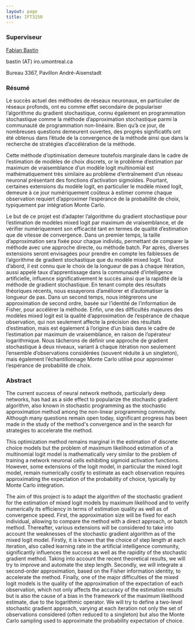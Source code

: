 ```yaml
---
layout: page
title: IFT3150
---
```


### Superviseur
[Fabian Bastin](http://www.iro.umontreal.ca/~bastin/)

bastin (AT) iro.umontreal.ca

Bureau 3367, Pavillon André-Aisenstadt

### Résumé
Le succès actuel des méthodes de réseaux neuronaux, en particulier de réseaux profonds, ont eu comme effet secondaire de populariser l’algorithme du gradient stochastique, connu également en programmation stochastique comme la méthode d’approximation stochastique parmi la communauté de programmation non-linéaire. Bien qu’à ce jour, de nombreuses questions demeurent ouvertes, des progrès significatifs ont été obtenus dans l’étude de la convergence de la méthode ainsi que dans la recherche de stratégies d’accélération de la méthode.

Cette méthode d’optimisation demeure toutefois marginale dans le cadre de l’estimation de modèles de choix discrets, or le problème d’estimation par maximum de vraisemblance d’un modèle logit multinomial est mathématiquement très similaire au problème d’entraînement d’un réseau neuronal présentant des fonctions d’activation sigmoïdes. Pourtant, certaines extensions du modèle logit, en particulier le modèle mixed logit, demeure à ce jour numériquement coûteux à estimer comme chaque observation requiert d’approximer l’espérance de la probabilité de choix, typiquement par intégration Monte Carlo.

Le but de ce projet est d’adapter l’algorithme du gradient stochastique pour l’estimation de modèles mixed logit par maximum de vraisemblance, et de vérifier numériquement son efficacité tant en termes de qualité d’estimation que de vitesse de convergence. Dans un premier temps, la taille d’approximation sera fixée pour chaque individu, permettant de comparer la méthode avec une approche directe, ou méthode batch. Par après, diverses extensions seront envisagées pour prendre en compte les faiblesses de l’algorithme de gradient stochastique que du modèle mixed logit. Tout d’abord, il est connu que le choix de la longueur de pas à chaque itération, aussi appelé taux d’apprentissage dans la communauté d’intelligence artificielle, influence significativement le succès ainsi que la rapidité de la méthode de gradient stochastique. En tenant compte des résultats théoriques récents, nous essayerons d’améliorer et d’automatiser la longueur de pas. Dans un second temps, nous intégrerons une approximation de second ordre, basée sur l’identité de l’information de Fisher, pour accélérer la méthode. Enfin, une des difficultés majeures des modèles mixed logit est la qualité d’approximation de l’espérance de chaque observation, qui non seulement affecte la précision des résultats d’estimation, mais est également à l’origine d’un biais dans le cadre de l’estimation par maximum de vraisemblance, en raison de l’opérateur logarithmique. Nous tâcherons de définir une approche de gradient stochastique à deux niveaux, variant à chaque itération non seulement l’ensemble d’observations considérées (souvent réduite à un singleton), mais également l’échantillonnage Monte Carlo utilisé pour approximer l’espérance de probabilité de choix.

### Abstract
The current success of neural network methods, particularly deep networks, has had as a side effect to popularize the stochastic gradient algorithm, also known in stochastic programming as the stochastic approximation method among the non-linear programming community. Although many questions remain open today, significant progress has been made in the study of the method's convergence and in the search for strategies to accelerate the method.

This optimization method remains marginal in the estimation of discrete choice models but the problem of maximum likelihood estimation of a multinomial logit model is mathematically very similar to the problem of training a network neuronal cells exhibiting sigmoid activation functions. However, some extensions of the logit model, in particular the mixed logit model, remain numerically costly to estimate as each observation requires approximating the expectation of the probability of choice, typically by Monte Carlo integration.

The aim of this project is to adapt the algorithm of the stochastic gradient for the estimation of mixed logit models by maximum likelihood and to verify numerically its efficiency in terms of estimation quality as well as of convergence speed. First, the approximation size will be fixed for each individual, allowing to compare the method with a direct approach, or batch method. Thereafter, various extensions will be considered to take into account the weaknesses of the stochastic gradient algorithm as of the mixed logit model. Firstly, it is known that the choice of step length at each iteration, also called learning rate in the artificial intelligence community, significantly influences the success as well as the rapidity of the stochastic gradient method. Taking into account the recent theoretical results, we will try to improve and automate the step length. Secondly, we will integrate a second-order approximation, based on the Fisher information identity, to accelerate the method. Finally, one of the major difficulties of the mixed logit models is the quality of the approximation of the expectation of each observation, which not only affects the accuracy of the estimation results but is also the cause of a bias in the framework of the maximum likelihood estimate, due to the logarithmic operator. We will try to define a two-level stochastic gradient approach, varying at each iteration not only the set of observations considered (often reduced to a singleton) but also the Monte Carlo sampling used to approximate the probability expectation of choice.
